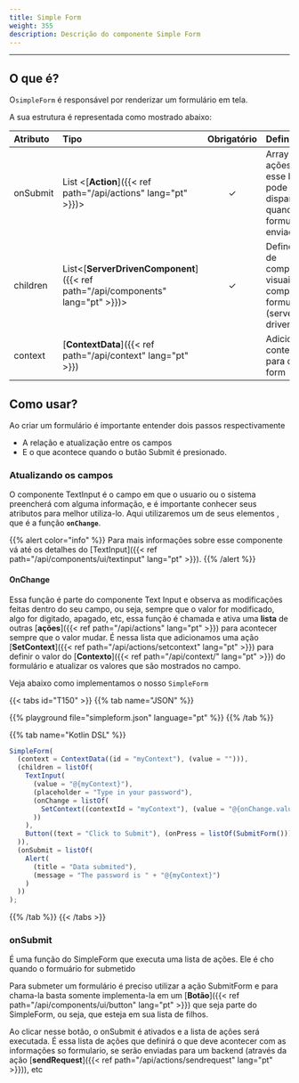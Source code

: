```yaml
---
title: Simple Form
weight: 355
description: Descrição do componente Simple Form
---
```


---

## O que é?

O`simpleForm` é responsável por renderizar um formulário em tela.

A sua estrutura é representada como mostrado abaixo:

| Atributo | Tipo                                                             | Obrigatório | Definição                                                                       |
| :------- | :--------------------------------------------------------------- | :---------: | :------------------------------------------------------------------------------ |
| onSubmit | List &lt;[**Action**]({{< ref path="/api/actions" lang="pt" >}})&gt;                  |      ✓      | Array de ações que esse botão pode disparar quando um formulário é enviado      |
| children | List&lt;[**ServerDrivenComponent**]({{< ref path="/api/components" lang="pt" >}})&gt; |      ✓      | Define a lista de componentes visuais que compoe o formulário \(server-driven\) |
| context  | [**ContextData**]({{< ref path="/api/context" lang="pt" >}})                          |             | Adiciona um contexto para o simple form                                         |

## Como usar?

Ao criar um formulário é importante entender dois passos respectivamente

- A relação e atualização entre os campos
- E o que acontece quando o butão Submit é presionado.

### Atualizando os campos

O componente TextInput é o campo em que o usuario ou o sistema preencherá com alguma informação, e é importante conhecer seus atributos para melhor utiliza-lo. Aqui utilizaremos um de seus elementos , que é a função **`onChange`**.

{{% alert color="info" %}}
Para mais informações sobre esse componente vá até os detalhes do [TextInput]({{< ref path="/api/components/ui/textinput" lang="pt" >}}).
{{% /alert %}}

#### OnChange

Essa função é parte do componente Text Input e observa as modificações feitas dentro do seu campo, ou seja, sempre que o valor for modificado, algo for digitado, apagado, etc, essa função é chamada e ativa uma **lista** de outras [**ações**]({{< ref path="/api/actions" lang="pt" >}}) para acontecer sempre que o valor mudar. É nessa lista que adicionamos uma ação [**SetContext**]({{< ref path="/api/actions/setcontext" lang="pt" >}}) para definir o valor do [**Contexto**]({{< ref path="/api/context/" lang="pt" >}}) do formulário e atualizar os valores que são mostrados no campo.

Veja abaixo como implementamos o nosso `SimpleForm`

{{< tabs id="T150" >}}
{{% tab name="JSON" %}}

<!-- json-playground:simpleform.json
{
  "_beagleComponent_":"beagle:simpleForm",
  "context":{
    "id":"myContext",
    "value":""
  },
  "onSubmit":[
    {
      "_beagleAction_":"beagle:alert",
      "title":"Data submited",
      "message":"The password is @{myContext}"
    }
  ],
  "children":[
    {
      "_beagleComponent_":"beagle:textInput",
      "value":"@{myContext}",
      "placeholder":"Type in your password",
      "onChange":[
        {
          "_beagleAction_":"beagle:setContext",
          "contextId":"myContext",
          "value":"@{onChange.value}"
        }
      ]
    },
    {
      "_beagleComponent_":"beagle:button",
      "text":"Click to Submit",
      "onPress":[
        {
          "_beagleAction_":"beagle:submitForm"
        }
      ]
    }
  ]
}
-->

{{% playground file="simpleform.json" language="pt" %}}
{{% /tab %}}

{{% tab name="Kotlin DSL" %}}

```javascript
SimpleForm(
  (context = ContextData((id = "myContext"), (value = ""))),
  (children = listOf(
    TextInput(
      (value = "@{myContext}"),
      (placeholder = "Type in your password"),
      (onChange = listOf(
        SetContext((contextId = "myContext"), (value = "@{onChange.value}"))
      ))
    ),
    Button((text = "Click to Submit"), (onPress = listOf(SubmitForm())))
  )),
  (onSubmit = listOf(
    Alert(
      (title = "Data submited"),
      (message = "The password is " + "@{myContext}")
    )
  ))
);
```

{{% /tab %}}
{{< /tabs >}}

### onSubmit

É uma função do SimpleForm que executa uma lista de ações. Ele é cho quando o formuário for submetido

Para submeter um formulário é preciso utilizar a ação SubmitForm e para chama-la basta somente implementa-la em um [**Botão**]({{< ref path="/api/components/ui/button" lang="pt" >}}) que seja parte do SimpleForm, ou seja, que esteja em sua lista de filhos.

Ao clicar nesse botão, o onSubmit é ativados e a lista de ações será executada. É essa lista de ações que definirá o que deve acontecer com as informações so formulario, se serão enviadas para um backend \(através da ação [**sendRequest**]({{< ref path="/api/actions/sendrequest" lang="pt" >}})\), etc

